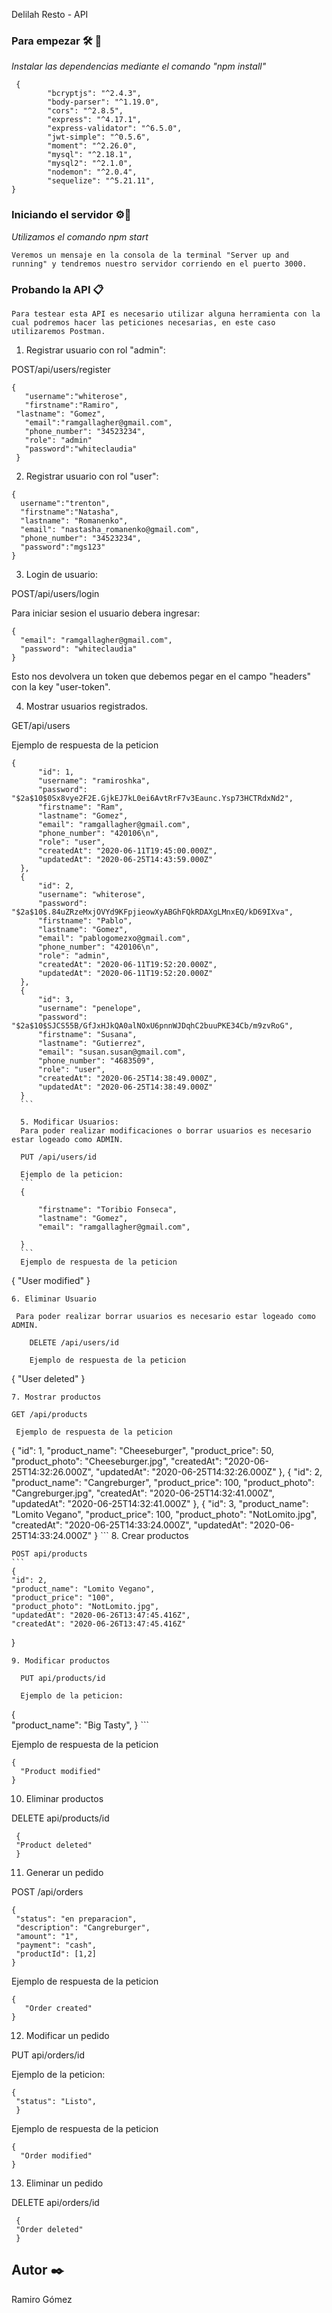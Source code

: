 Delilah Resto - API

### Para empezar 🛠️ 🚀

_Instalar las dependencias mediante el comando "npm install"_
```
 {
        "bcryptjs": "^2.4.3",
        "body-parser": "^1.19.0",
        "cors": "^2.8.5",
        "express": "^4.17.1",
        "express-validator": "^6.5.0",
        "jwt-simple": "^0.5.6",
        "moment": "^2.26.0",
        "mysql": "^2.18.1",
        "mysql2": "^2.1.0",
        "nodemon": "^2.0.4",
        "sequelize": "^5.21.11",
}
```

### Iniciando el servidor ⚙️🔧

_Utilizamos el comando npm start_ 
```
Veremos un mensaje en la consola de la terminal "Server up and running" y tendremos nuestro servidor corriendo en el puerto 3000.
```
 ### Probando la API 📋
 ```
 Para testear esta API es necesario utilizar alguna herramienta con la cual podremos hacer las peticiones necesarias, en este caso utilizaremos Postman.
 ```
 
 1. Registrar usuario con rol "admin":
 
 POST/api/users/register
 
 
 ```
 {
	"username":"whiterose",
	"firstname":"Ramiro",
  "lastname": "Gomez",
    "email":"ramgallagher@gmail.com",
    "phone_number": "34523234",
    "role": "admin"
    "password":"whiteclaudia"
  }
  ```
  
  2. Registrar usuario con rol "user":
  
  ```
 {
    username":"trenton",
    "firstname":"Natasha",
    "lastname": "Romanenko",
    "email": "nastasha_romanenko@gmail.com",
    "phone_number": "34523234",
    "password":"mgs123"
  }
  ```
  
  3. Login de usuario:
  
  POST/api/users/login
  
  Para iniciar sesion el usuario debera ingresar: 
  ```
  {
  	"email": "ramgallagher@gmail.com",
  	"password": "whiteclaudia"
  }
  ```
  
  Esto nos devolvera un token que debemos pegar en el campo "headers" con la key "user-token".
  
  4. Mostrar usuarios registrados.
  
  GET/api/users
  
  Ejemplo de respuesta de la peticion
  ```
  {
        "id": 1,
        "username": "ramiroshka",
        "password": "$2a$10$0Sx8vye2F2E.GjkEJ7kL0ei6AvtRrF7v3Eaunc.Ysp73HCTRdxNd2",
        "firstname": "Ram",
        "lastname": "Gomez",
        "email": "ramgallagher@gmail.com",
        "phone_number": "420106\n",
        "role": "user",
        "createdAt": "2020-06-11T19:45:00.000Z",
        "updatedAt": "2020-06-25T14:43:59.000Z"
    },
    {
        "id": 2,
        "username": "whiterose",
        "password": "$2a$10$.84uZRzeMxjOVYd9KFpjieowXyABGhFQkRDAXgLMnxEQ/kD69IXva",
        "firstname": "Pablo",
        "lastname": "Gomez",
        "email": "pablogomezxo@gmail.com",
        "phone_number": "420106\n",
        "role": "admin",
        "createdAt": "2020-06-11T19:52:20.000Z",
        "updatedAt": "2020-06-11T19:52:20.000Z"
    },
    {
        "id": 3,
        "username": "penelope",
        "password": "$2a$10$SJCS55B/GfJxHJkQA0alNOxU6pnnWJDqhC2buuPKE34Cb/m9zvRoG",
        "firstname": "Susana",
        "lastname": "Gutierrez",
        "email": "susan.susan@gmail.com",
        "phone_number": "4683509",
        "role": "user",
        "createdAt": "2020-06-25T14:38:49.000Z",
        "updatedAt": "2020-06-25T14:38:49.000Z"
    }
    ```
    
    5. Modificar Usuarios:
    Para poder realizar modificaciones o borrar usuarios es necesario estar logeado como ADMIN.
    
    PUT /api/users/id 
    
    Ejemplo de la peticion: 
    ```
    {
        
        "firstname": "Toribio Fonseca",
        "lastname": "Gomez",
        "email": "ramgallagher@gmail.com",
      
    }
    ```
    Ejemplo de respuesta de la peticion
```
{
     "User modified"
}
```
6. Eliminar Usuario

 Para poder realizar borrar usuarios es necesario estar logeado como ADMIN.
    
    DELETE /api/users/id 
    
    Ejemplo de respuesta de la peticion
```
{
     "User deleted"
}
```
7. Mostrar productos

GET /api/products

 Ejemplo de respuesta de la peticion
```
{
        "id": 1,
        "product_name": "Cheeseburger",
        "product_price": 50,
        "product_photo": "Cheeseburger.jpg",
        "createdAt": "2020-06-25T14:32:26.000Z",
        "updatedAt": "2020-06-25T14:32:26.000Z"
    },
    {
        "id": 2,
        "product_name": "Cangreburger",
        "product_price": 100,
        "product_photo": "Cangreburger.jpg",
        "createdAt": "2020-06-25T14:32:41.000Z",
        "updatedAt": "2020-06-25T14:32:41.000Z"
    },
    {
        "id": 3,
        "product_name": "Lomito Vegano",
        "product_price": 100,
        "product_photo": "NotLomito.jpg",
        "createdAt": "2020-06-25T14:33:24.000Z",
        "updatedAt": "2020-06-25T14:33:24.000Z"
    }
    ```
    8. Crear productos
    
    POST api/products
    ```
    {
    "id": 2,
    "product_name": "Lomito Vegano",
    "product_price": "100",
    "product_photo": "NotLomito.jpg",
    "updatedAt": "2020-06-26T13:47:45.416Z",
    "createdAt": "2020-06-26T13:47:45.416Z"
}
```
9. Modificar productos

  PUT api/products/id
  
  Ejemplo de la peticion: 
   ``` 
   {        
    "product_name": "Big Tasty",
    }
    ```
  
  Ejemplo de respuesta de la peticion
  ```
  { 
  	"Product modified"
  }
  ```
  10. Eliminar productos
  
  DELETE api/products/id
  ```
   {
   "Product deleted"
   }
   ```
   11. Generar un pedido
   
   POST /api/orders
   ```
   {
    "status": "en preparacion",
    "description": "Cangreburger",
    "amount": "1",
    "payment": "cash",
    "productId": [1,2]
}
```
Ejemplo de respuesta de la peticion 
```
{
   "Order created"
}
```
12. Modificar un pedido

  PUT api/orders/id
  
  Ejemplo de la peticion: 
   ``` 
   {        
    "status": "Listo",
    }
  ```
  Ejemplo de respuesta de la peticion
  ```
  { 
  	"Order modified"
  }
  ```
  13. Eliminar un pedido
  
  DELETE api/orders/id
  ```
   {
   "Order deleted"
   }
```

## Autor ✒️

 Ramiro Gómez




    

    
    
  
  
  
  
  
  
 
  
  
  
 
 
 
